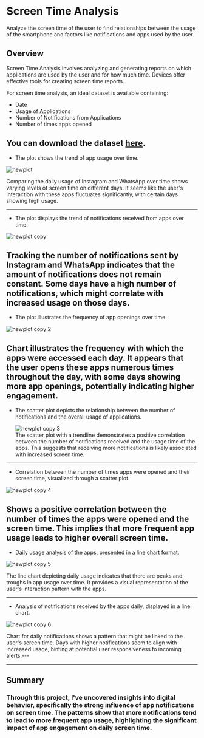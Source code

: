 # Screen Time Analysis
Analyze the screen time of the user to find relationships between the usage of the smartphone and factors like notifications and apps used by the user.

## Overview

Screen Time Analysis involves analyzing and generating reports on which applications are used by the user and for how much time. Devices offer effective tools for creating screen time reports.  


For screen time analysis, an ideal dataset is available containing:  

- Date
- Usage of Applications
- Number of Notifications from Applications
- Number of times apps opened

You can download the dataset [here](https://www.kaggle.com/datasets/ruchi798/analyzing-screen-time).  
---

- The plot shows the trend of app usage over time.

![newplot](https://github.com/BhavyaChawlaGit/Screen-Time-Analysis-using-Python/assets/112718303/ee3f9204-9e49-45bb-9a4e-41c70fc1e67c)

Comparing the daily usage of Instagram and WhatsApp over time shows varying levels of screen time on different days. It seems like the user's interaction with these apps fluctuates significantly, with certain days showing high usage.

---

- The plot displays the trend of notifications received from apps over time.

![newplot copy](https://github.com/BhavyaChawlaGit/Screen-Time-Analysis-using-Python/assets/112718303/c805d1ac-178b-4d7d-a557-e10ed00040d8)  

Tracking the number of notifications sent by Instagram and WhatsApp indicates that the amount of notifications does not remain constant. Some days have a high number of notifications, which might correlate with increased usage on those days.
---

- The plot illustrates the frequency of app openings over time.  

![newplot copy 2](https://github.com/BhavyaChawlaGit/Screen-Time-Analysis-using-Python/assets/112718303/f847f09d-e9fb-40bf-ae99-2f9656714df9)  

Chart illustrates the frequency with which the apps were accessed each day. It appears that the user opens these apps numerous times throughout the day, with some days showing more app openings, potentially indicating higher engagement.
---
- The scatter plot depicts the relationship between the number of notifications and the overall usage of applications.  

  ![newplot copy 3](https://github.com/BhavyaChawlaGit/Screen-Time-Analysis-using-Python/assets/112718303/a17b0849-429e-42bb-89e9-de2e3bb32de9)  
The scatter plot with a trendline demonstrates a positive correlation between the number of notifications received and the usage time of the apps. This suggests that receiving more notifications is likely associated with increased screen time.
---

- Correlation between the number of times apps were opened and their screen time, visualized through a scatter plot.  

![newplot copy 4](https://github.com/BhavyaChawlaGit/Screen-Time-Analysis-using-Python/assets/112718303/c3d1abba-6c22-43a8-b078-1059a0500ca6)  

Shows a positive correlation between the number of times the apps were opened and the screen time. This implies that more frequent app usage leads to higher overall screen time.
---


- Daily usage analysis of the apps, presented in a line chart format.  

![newplot copy 5](https://github.com/BhavyaChawlaGit/Screen-Time-Analysis-using-Python/assets/112718303/a6885d81-a18b-405d-b3ce-d1d008ebb109)

The line chart depicting daily usage indicates that there are peaks and troughs in app usage over time. It provides a visual representation of the user's interaction pattern with the apps.

---
- Analysis of notifications received by the apps daily, displayed in a line chart.

![newplot copy 6](https://github.com/BhavyaChawlaGit/Screen-Time-Analysis-using-Python/assets/112718303/90de61e2-23d2-4dbb-8fdc-ce1087f89d65)  

Chart for daily notifications shows a pattern that might be linked to the user's screen time. Days with higher notifications seem to align with increased usage, hinting at potential user responsiveness to incoming alerts.---

---
## Summary
### Through this project, I've uncovered insights into digital behavior, specifically the strong influence of app notifications on screen time. The patterns show that more notifications tend to lead to more frequent app usage, highlighting the significant impact of app engagement on daily screen time.


